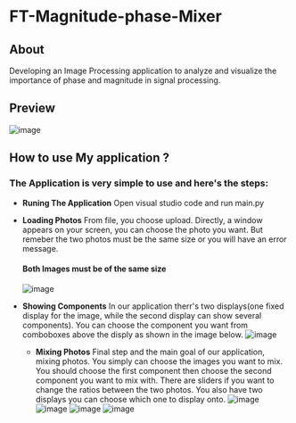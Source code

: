 # FT-Magnitude-phase-Mixer

## About
Developing an Image Processing application to analyze and visualize the importance of phase and magnitude in signal processing.

## Preview
![image](https://github.com/AhmedGehad1/FT-Magnitude-phase-Mixer/assets/125567504/a9d0921d-4a81-478c-bdf7-39dae80b2fea)

## How to use My application ?

### The Application is very simple to use and here's the steps:
* **Runing The Application**
  Open visual studio code and run main.py

* **Loading Photos** 
	From file, you choose upload. Directly, a window appears on your screen, you can choose the photo you want.
	But remeber the two photos must be the same size or you will have an error message.
  #### Both Images must be of the same size
  ![image](https://github.com/AhmedGehad1/FT-Magnitude-phase-Mixer/assets/125567504/f933645e-f39c-4c40-b4eb-7e31a3ae9c1c)
  
* **Showing Components**
	In our application therr's two displays(one fixed display for the image, while the second display can show several components).
	You can choose the component you want from comboboxes above the disply as shown in the image below.
  ![image](https://github.com/AhmedGehad1/FT-Magnitude-phase-Mixer/assets/125567504/7bb01579-731c-4849-8e0a-e5e3b4325982)
  
  * **Mixing Photos**
	Final step and the main goal of our application, mixing photos. You simply can choose the images you want to mix.
	You should choose the first component then choose the second component you want to mix with. 
	There are sliders if you want to change the ratios between the two photos.
	You also have two displays you can choose which one to display onto.
  ![image](https://github.com/AhmedGehad1/FT-Magnitude-phase-Mixer/assets/125567504/4a172e2a-7938-454b-83a0-294434b0774f)
  ![image](https://github.com/AhmedGehad1/FT-Magnitude-phase-Mixer/assets/125567504/8c3c496f-c4e0-4928-9a2e-a249d5382953)
  ![image](https://github.com/AhmedGehad1/FT-Magnitude-phase-Mixer/assets/125567504/d0559e26-4bca-4b57-84f5-a9eda7576aa9)
  ![image](https://github.com/AhmedGehad1/FT-Magnitude-phase-Mixer/assets/125567504/b60841c8-1fca-4f24-bece-0cd922b3c12c)





